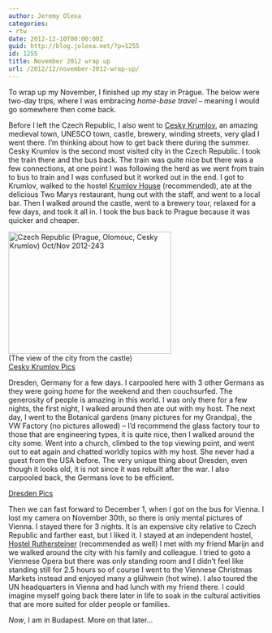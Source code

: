 ```yaml
---
author: Jeremy Olexa
categories:
- rtw
date: 2012-12-10T00:00:00Z
guid: http://blog.jolexa.net/?p=1255
id: 1255
title: November 2012 wrap up
url: /2012/12/november-2012-wrap-up/
---
```


To wrap up my November, I finished up my stay in Prague. The below were two-day trips, where I was embracing *home-base travel* &#8211; meaning I would go somewhere then come back.

Before I left the Czech Republic, I also went to <u>Cesky Krumlov</u>, an amazing medieval town, UNESCO town, castle, brewery, winding streets, very glad I went there. I&#8217;m thinking about how to get back there during the summer. Cesky Krumlov is the second most visited city in the Czech Republic. I took the train there and the bus back. The train was quite nice but there was a few connections, at one point I was following the herd as we went from train to bus to train and I was confused but it worked out in the end. I got to Krumlov, walked to the hostel [Krumlov House][1] (recommended), ate at the delicious Two Marys restaurant, hung out with the staff, and went to a local bar. Then I walked around the castle, went to a brewery tour, relaxed for a few days, and took it all in. I took the bus back to Prague because it was quicker and cheaper.

[<img src="http://farm9.staticflickr.com/8058/8261230248_cba0b6c7fd_n.jpg" width="320" height="240" alt="Czech Republic (Prague, Olomouc, Cesky Krumlov) Oct/Nov 2012-243" />][2]  
(The view of the city from the castle)  
[Cesky Krumlov Pics][3]

Dresden, Germany for a few days. I carpooled here with 3 other Germans as they were going home for the weekend and then couchsurfed. The generosity of people is amazing in this world. I was only there for a few nights, the first night, I walked around then ate out with my host. The next day, I went to the Botanical gardens (many pictures for my Grandpa), the VW Factory (no pictures allowed) &#8211; I&#8217;d recommend the glass factory tour to those that are engineering types, it is quite nice, then I walked around the city some. Went into a church, climbed to the top viewing point, and went out to eat again and chatted worldly topics with my host. She never had a guest from the USA before. The very unique thing about Dresden, even though it looks old, it is not since it was rebuilt after the war. I also carpooled back, the Germans love to be efficient.

[Dresden Pics][4]

Then we can fast forward to December 1, when I got on the bus for Vienna. I lost my camera on November 30th, so there is only mental pictures of Vienna. I stayed there for 3 nights. It is an expensive city relative to Czech Republic and farther east, but I liked it. I stayed at an independent hostel, [Hostel Ruthersteiner][5] (recommended as well) I met with my friend Marijn and we walked around the city with his family and colleague. I tried to goto a Viennese Opera but there was only standing room and I didn&#8217;t feel like standing still for 2.5 hours so of course I went to the Viennese Christmas Markets instead and enjoyed many a glühwein (hot wine). I also toured the UN headquarters in Vienna and had lunch with my friend there. I could imagine myself going back there later in life to soak in the cultural activities that are more suited for older people or families.

*Now*, I am in Budapest. More on that later&#8230;

 [1]: http://www.krumlovhostel.com/
 [2]: http://www.flickr.com/photos/jolexa/8261230248/ "Czech Republic (Prague, Olomouc, Cesky Krumlov) Oct/Nov 2012-243 by jolexa112, on Flickr"
 [3]: http://www.flickr.com/photos/jolexa/tags/ceskykrumlov/
 [4]: http://www.flickr.com/photos/jolexa/sets/72157632210834261/with/8260202179/
 [5]: http://www.hostelruthensteiner.com/